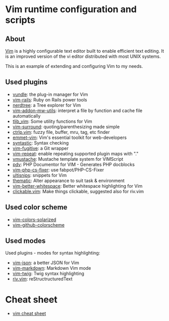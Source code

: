 # Vim runtime configuration and scripts

## About

[Vim](http://www.vim.org/) is a highly configurable text editor built to enable efficient text editing.
It is an improved version of the vi editor distributed with most UNIX systems.

This is an example of extending and configuring Vim to my needs.

## Used plugins

* [vundle](https://github.com/gmarik/vundle): the plug-in manager for Vim
* [vim-rails](https://github.com/tpope/vim-rails): Ruby on Rails power tools
* [nerdtree](https://github.com/scrooloose/nerdtree): a Tree explorer for Vim
* [vim-addon-mw-utils](https://github.com/MarcWeber/vim-addon-mw-utils): interpret a file by function and cache file automatically
* [tlib_vim](https://github.com/tomtom/tlib_vim): Some utility functions for Vim
* [vim-surround](https://github.com/tpope/vim-surround): quoting/parenthesizing made simple
* [ctrlp.vim](https://github.com/kien/ctrlp.vim): fuzzy file, buffer, mru, tag, etc finder
* [emmet-vim](https://github.com/mattn/emmet-vim): Vim's essential toolkit for web-developers
* [syntastic](https://github.com/scrooloose/syntastic): Syntax checking
* [vim-fugitive](https://github.com/tpope/vim-fugitive): a Git wrapper
* [vim-repeat](https://github.com/tpope/vim-repeat): enable repeating supported plugin maps with "."
* [vmustache](https://github.com/tobyS/vmustache): Mustache template system for VIMScript
* [pdv](https://github.com/tobyS/pdv): PHP Documentor for VIM - Generates PHP docblocks
* [vim-php-cs-fixer](https://github.com/stephpy/vim-php-cs-fixer): use fabpot/PHP-CS-Fixer
* [ultisnips](https://github.com/SirVer/ultisnips): snippets for Vim
* [thematic](https://github.com/reedes/vim-thematic): Alter appearance to suit task & environment
* [vim-better-whitespace](https://github.com/ntpeters/vim-better-whitespace): Better whitespace highlighting for Vim
* [clickable.vim](https://github.com/Rykka/clickable.vim): Make things clickable, suggested also for riv.vim

## Used color scheme

* [vim-colors-solarized](https://github.com/altercation/vim-colors-solarized)
* [vim-github-colorscheme](https://github.com/endel/vim-github-colorscheme)

## Used modes

Used plugins - modes for syntax highlighting:

* [vim-json](https://github.com/elzr/vim-json): a better JSON for Vim
* [vim-markdown](https://github.com/tpope/vim-markdown): Markdown Vim mode
* [vim-twig](https://github.com/evidens/vim-twig): Twig syntax highlighting
* [riv.vim](https://github.com/Rykka/riv.vim): reStructructuredText

# Cheat sheet

* [vim cheat sheet](vim/cheatSheet.md)

